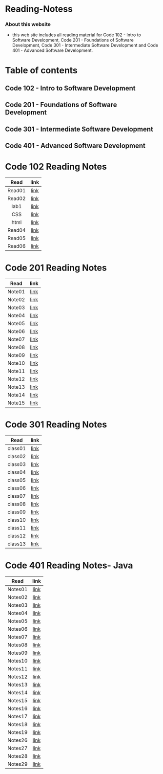 # Reading-Notess

### **About this website**

* this web site includes all reading material for Code 102 - Intro to Software Development, Code 201 - Foundations of Software Development, Code 301 - Intermediate Software Development and Code 401 - Advanced Software Development.


# Table of contents

## Code 102 - Intro to Software Development
## Code 201 - Foundations of Software Development
## Code 301 - Intermediate Software Development
## Code 401 - Advanced Software Development



# Code 102 Reading Notes

|   Read    |     link               |
|:---------:| :----------------:     |
|  Read01   |  [link](102/Read01.md) |
|  Read02   |  [link](102/Read02.md) |
|  lab1     |  [link](102/lab01.md)  |
|  CSS      |  [link](102/CSS.md)    |
|  html     |  [link](102/html.md)   |
|  Read04   |  [link](102/Read04.md) |
|  Read05   |  [link](102/Read05.md) |
|  Read06   |  [link](102/Read06.md) |



# Code 201 Reading Notes

|   Read    |          link          |
|:---------:| :--------------------: |
|  Note01   |  [link](201/Note01.md) |
|  Note02   |  [link](201/Note02.md) |
|  Note03   |  [link](201/Note03.md) |
|  Note04   |  [link](201/Note04.md) |
|  Note05   |  [link](201/Note05.md) |
|  Note06   |  [link](201/Note06.md) |
|  Note07   |  [link](201/Note07.md) |
|  Note08   |  [link](201/Note08.md) |
|  Note09   |  [link](201/Note09.md) |
|  Note10   |  [link](201/Note10.md) |
|  Note11   |  [link](201/Note11.md) |
|  Note12   |  [link](201/Note12.md) |
|  Note13   |  [link](201/Note13.md) |
|  Note14   |  [link](201/Note14.md) |
|  Note15   |  [link](201/Note15.md) |


# Code 301 Reading Notes

|   Read    |     link               |
|:---------:| :----------------:     |
|  class01  | [link](301/class01.md) |
|  class02  | [link](301/class02.md) |
|  class03  | [link](301/class03.md) |
|  class04  | [link](301/class04.md) |
|  class05  | [link](301/class05.md) |
|  class06  | [link](301/class06.md) |
|  class07  | [link](301/class07.md) |
|  class08  | [link](301/class08.md) |
|  class09  | [link](301/class09.md) |
|  class10  | [link](301/class10.md) |
|  class11  | [link](301/class11.md) |
|  class12  | [link](301/class12.md) |
|  class13  | [link](301/class13.md) |


# Code 401 Reading Notes- Java

|   Read     |          link           |
|:---------: | :--------------------:  |
|  Notes01   |  [link](401/Notes01.md) |
|  Notes02   |  [link](401/Notes02.md) |
|  Notes03   |  [link](401/Notes03.md) |
|  Notes04   |  [link](401/Notes04.md) |
|  Notes05   |  [link](401/Notes05.md) |
|  Notes06   |  [link](401/Notes06.md) |
|  Notes07   |  [link](401/Notes07.md) |
|  Notes08   |  [link](401/Notes08.md) |
|  Notes09   |  [link](401/Notes09.md) |
|  Notes10   |  [link](401/Notes10.md) |
|  Notes11   |  [link](401/Notes11.md) |
|  Notes12   |  [link](401/Notes12.md) |
|  Notes13   |  [link](401/Notes13.md) |
|  Notes14   |  [link](401/Notes14.md) |
|  Notes15   |  [link](401/Notes15.md) |
|  Notes16   |  [link](401/Notes16.md) |
|  Notes17   |  [link](401/Notes17.md) |
|  Notes18   |  [link](401/Notes18.md) |
|  Notes19   |  [link](401/Notes19.md) |
|  Notes26   |  [link](401/Notes26.md) |
|  Notes27   |  [link](401/Notes27.md) |
|  Notes28   |  [link](401/Notes28.md) |
|  Notes29   |  [link](401/Notes29.md) |

